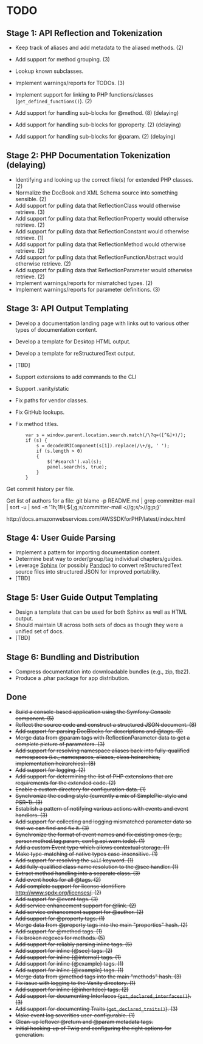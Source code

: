 # TODO

## Stage 1: API Reflection and Tokenization

* Keep track of aliases and add metadata to the aliased methods. (2)
* Add support for method grouping. (3)
* Lookup known subclasses.
* Implement warnings/reports for TODOs. (3)
* Implement support for linking to PHP functions/classes (`get_defined_functions()`). (2)

* Add support for handling sub-blocks for @method. (8) (delaying)
* Add support for handling sub-blocks for @property. (2) (delaying)
* Add support for handling sub-blocks for @param. (2) (delaying)


## Stage 2: PHP Documentation Tokenization (delaying)

* Identifying and looking up the correct file(s) for extended PHP classes. (2)
* Normalize the DocBook and XML Schema source into something sensible. (2)
* Add support for pulling data that ReflectionClass would otherwise retrieve. (3)
* Add support for pulling data that ReflectionProperty would otherwise retrieve. (2)
* Add support for pulling data that ReflectionConstant would otherwise retrieve. (1)
* Add support for pulling data that ReflectionMethod would otherwise retrieve. (2)
* Add support for pulling data that ReflectionFunctionAbstract would otherwise retrieve. (2)
* Add support for pulling data that ReflectionParameter would otherwise retrieve. (2)
* Implement warnings/reports for mismatched types. (2)
* Implement warnings/reports for parameter definitions. (3)


## Stage 3: API Output Templating

* Develop a documentation landing page with links out to various other types of documentation content.
* Develop a template for Desktop HTML output.
* Develop a template for reStructuredText output.
* [TBD]

* Support extensions to add commands to the CLI
* Support .vanity/static
* Fix paths for vendor classes.
* Fix GitHub lookups.
* Fix method titles.




<link rel="shortcut icon" href="http://cdn.last.fm/flatness/favicon.2.ico" />
<link rel="apple-touch-icon" href="http://cdn.last.fm/flatness/apple-touch-icon.png" />
<link rev="canonical" href="http://last.fm/+uChXT" />

<meta name="application-name" content="Ryan Parman"/>
<meta name="msapplication-TileColor" content="#58595B"/>
<meta name="msapplication-TileImage" content="8b35978c-2e91-4fe6-b4ca-5ded8cf3335e.png"/>
<meta name="msapplication-starturl" content="http://buildmypinnedsite.com" />
<meta name="msapplication-navbutton-color" content="#3480C0" />
<meta name="msapplication-tooltip" content="Start Build My Pinned Site" />
<meta name="msapplication-task" content="name=Develop for Internet Explorer 9; action-uri=http://www.beautyoftheweb.com/#/startdeveloping; icon-uri=/favicon.ico">
<meta name="msapplication-task" content="name=Attend a Web Camp; action-uri=http://www.beautyoftheweb.com/#/camps; icon-uri=/favicon.ico">

<link rel="search" type="application/opensearchdescription+xml" href="/opensearch.xml" title="GitHub">

<script>if(window.navigator&&window.navigator.loadPurpose==="preview"){window.location.href="https://www.icloud.com/topsites_preview/"};</script>

           var s = window.parent.location.search.match(/\?q=([^&]+)/);
           if (s) {
               s = decodeURIComponent(s[1]).replace(/\+/g, ' ');
               if (s.length > 0)
               {
                   $('#search').val(s);
                   panel.search(s, true);
               }
           }

Get commit history per file.

Get list of authors for a file:
git blame -p README.md | grep committer-mail | sort -u | sed -n '1h;1!H;${;g;s/committer-mail <//g;s/>//g;p;}'


<?xml version="1.0"?>
<urlset xmlns="http://www.sitemaps.org/schemas/sitemap/0.9">
	<url>
		<loc>http://docs.amazonwebservices.com/AWSSDKforPHP/latest/index.html</loc>
	</url>
</urlset>

## Stage 4: User Guide Parsing

* Implement a pattern for importing documentation content.
* Determine best way to order/group/tag individual chapters/guides.
* Leverage [Sphinx](http://sphinx.pocoo.org) (or possibly [Pandoc](http://johnmacfarlane.net/pandoc/)) to convert reStructuredText source files into structured JSON for improved portability.
* [TBD]


## Stage 5: User Guide Output Templating

* Design a template that can be used for both Sphinx as well as HTML output.
* Should maintain UI across both sets of docs as though they were a unified set of docs.
* [TBD]


## Stage 6: Bundling and Distribution

* Compress documentation into downloadable bundles (e.g., zip, tbz2).
* Produce a .phar package for app distribution.


## Done

* ~~Build a console-based application using the Symfony Console component. (5)~~
* ~~Reflect the source code and construct a structured JSON document. (8)~~
* ~~Add support for parsing DocBlocks for descriptions and @tags. (5)~~
* ~~Merge data from @param tags with ReflectionParameter data to get a complete picture of parameters. (3)~~
* ~~Add support for resolving namespace aliases back into fully-qualified namespaces (i.e., namespaces, aliases, class heirarchies, implementation heirarchies). (8)~~
* ~~Add support for logging. (2)~~
* ~~Add support for determining the list of PHP extensions that are requirements for the extended code. (2)~~
* ~~Enable a custom directory for configuration data. (1)~~
* ~~Synchronize the coding style (currently a mix of SimplePie-style and PSR-1). (3)~~
* ~~Establish a pattern of notifying various actions with events and event handlers. (3)~~
* ~~Add support for collecting and logging mismatched parameter data so that we can find and fix it. (3)~~
* ~~Synchronize the format of event names and fix existing ones (e.g., parser.method.tag.param, config.api.warn.todo). (1)~~
* ~~Add a custom Event type which allows contextual storage. (1)~~
* ~~Make type-matching of native types case-insensitive. (1)~~
* ~~Add support for resolving the `self` keyword. (1)~~
* ~~Add fully-qualified class name resolution to the @see handler. (1)~~
* ~~Extract method handling into a separate class. (3)~~
* ~~Add event hooks for all @tags. (2)~~
* ~~Add complete support for license identifiers <http://www.spdx.org/licenses/>. (2)~~
* ~~Add support for @event tags. (3)~~
* ~~Add service enhancement support for @link. (2)~~
* ~~Add service enhancement support for @author. (2)~~
* ~~Add support for @property tags. (1)~~
* ~~Merge data from @property tags into the main "properties" hash. (2)~~
* ~~Add support for @method tags. (1)~~
* ~~Fix broken regexes for methods. (5)~~
* ~~Add support for reliably parsing inline tags. (5)~~
* ~~Add support for inline {@see} tags. (2)~~
* ~~Add support for inline {@internal} tags. (1)~~
* ~~Add support for inline {@example} tags. (1)~~
* ~~Add support for inline {@example} tags. (1)~~
* ~~Merge data from @method tags into the main "methods" hash. (3)~~
* ~~Fix issue with logging to the Vanity directory. (1)~~
* ~~Add support for inline {@inheritdoc} tags. (2)~~
* ~~Add support for documenting Interfaces (`get_declared_interfaces()`). (3)~~
* ~~Add support for documenting Traits (`get_declared_traits()`). (3)~~
* ~~Make event log severities user-configurable. (1)~~
* ~~Clean-up leftover @return and @param metadata tags.~~
* ~~Initial hooking-up of Twig and configuring the right options for generation.~~



